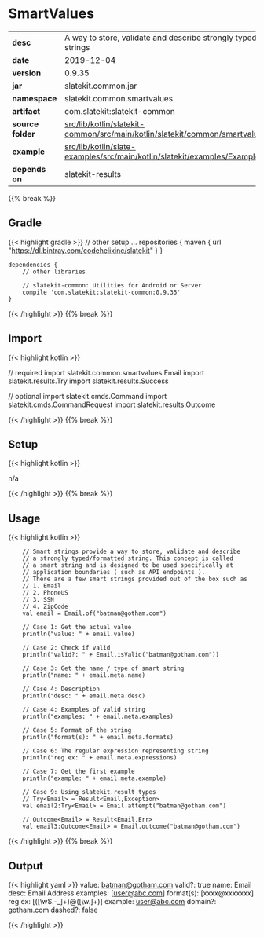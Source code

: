 
# SmartValues

<table class="table table-striped table-bordered">
  <tbody>
    <tr>
      <td><strong>desc</strong></td>
      <td>A way to store, validate and describe strongly typed and formatted strings</td>
    </tr>
    <tr>
      <td><strong>date</strong></td>
      <td>2019-12-04</td>
    </tr>
    <tr>
      <td><strong>version</strong></td>
      <td>0.9.35</td>
    </tr>
    <tr>
      <td><strong>jar</strong></td>
      <td>slatekit.common.jar</td>
    </tr>
    <tr>
      <td><strong>namespace</strong></td>
      <td>slatekit.common.smartvalues</td>
    </tr>
    <tr>
      <td><strong>artifact</strong></td>
      <td>com.slatekit:slatekit-common</td>
    </tr>
    <tr>
      <td><strong>source folder</strong></td>
      <td><a href="https://github.com/slatekit/slatekit/tree/master/src/lib/kotlin/slatekit-common/src/main/kotlin/slatekit/common/smartvalues" class="url-ch">src/lib/kotlin/slatekit-common/src/main/kotlin/slatekit/common/smartvalues</a></td>
    </tr>
    <tr>
      <td><strong>example</strong></td>
      <td><a href="https://github.com/slatekit/slatekit/tree/master/src/lib/kotlin/slatekit-examples/src/main/kotlin/slatekit/examples/Example_SmartValues.kt" class="url-ch">src/lib/kotlin/slate-examples/src/main/kotlin/slatekit/examples/Example_SmartValues.kt</a></td>
    </tr>
    <tr>
      <td><strong>depends on</strong></td>
      <td> slatekit-results</td>
    </tr>
  </tbody>
</table>
{{% break %}}

## Gradle
{{< highlight gradle >}}
    // other setup ...
    repositories {
        maven { url  "https://dl.bintray.com/codehelixinc/slatekit" }
    }

    dependencies {
        // other libraries

        // slatekit-common: Utilities for Android or Server
        compile 'com.slatekit:slatekit-common:0.9.35'
    }

{{< /highlight >}}
{{% break %}}

## Import
{{< highlight kotlin >}}


// required 
import slatekit.common.smartvalues.Email
import slatekit.results.Try
import slatekit.results.Success


// optional 
import slatekit.cmds.Command
import slatekit.cmds.CommandRequest
import slatekit.results.Outcome




{{< /highlight >}}
{{% break %}}

## Setup
{{< highlight kotlin >}}


n/a


{{< /highlight >}}
{{% break %}}

## Usage
{{< highlight kotlin >}}


        // Smart strings provide a way to store, validate and describe
        // a strongly typed/formatted string. This concept is called
        // a smart string and is designed to be used specifically at
        // application boundaries ( such as API endpoints ).
        // There are a few smart strings provided out of the box such as
        // 1. Email
        // 2. PhoneUS
        // 3. SSN
        // 4. ZipCode
        val email = Email.of("batman@gotham.com")

        // Case 1: Get the actual value
        println("value: " + email.value)

        // Case 2: Check if valid
        println("valid?: " + Email.isValid("batman@gotham.com"))

        // Case 3: Get the name / type of smart string
        println("name: " + email.meta.name)

        // Case 4: Description
        println("desc: " + email.meta.desc)

        // Case 4: Examples of valid string
        println("examples: " + email.meta.examples)

        // Case 5: Format of the string
        println("format(s): " + email.meta.formats)

        // Case 6: The regular expression representing string
        println("reg ex: " + email.meta.expressions)

        // Case 7: Get the first example
        println("example: " + email.meta.example)

        // Case 9: Using slatekit.result types
        // Try<Email> = Result<Email,Exception>
        val email2:Try<Email> = Email.attempt("batman@gotham.com")

        // Outcome<Email> = Result<Email,Err>
        val email3:Outcome<Email> = Email.outcome("batman@gotham.com")
        

{{< /highlight >}}
{{% break %}}


## Output

{{< highlight yaml >}}
  value: batman@gotham.com
  valid?: true
  name: Email
  desc: Email Address
  examples: [user@abc.com]
  format(s): [xxxx@xxxxxxx]
  reg ex: [([\w\$\.\-_]+)@([\w\.]+)]
  example: user@abc.com
  domain?: gotham.com
  dashed?: false

{{< /highlight >}}
  